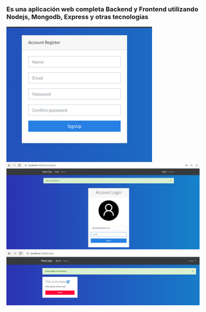 ### Es una aplicación web completa Backend y Frontend utilizando Nodejs, Mongodb, Express y otras tecnologias


<img src="SignUp.PNG" alt="Picture of Sign up screen" style="max-width:100%;width:auto;height:auto;">

<img src="SignIn.PNG" alt="Picture of Sign in" style="max-width:100%;width:auto;height:auto;">

<img src="AddNote.PNG" alt="Picture of Add notes" style="max-width:100%;width:auto;height:auto;">

